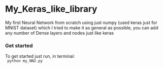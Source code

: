 # My_Keras_like_library
My first Neural Network from scratch using just numpy (used keras just for MNIST dataset) which I tried to make it as general as possible, you can add any number of Dense layers and nodes just like keras

### Get started
To get started just run, in terminal:<br>
` python my_NN2.py`
